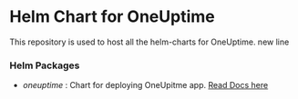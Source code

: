 # Helm Chart for OneUptime

This repository is used to host all the helm-charts for OneUptime.
new line

### Helm Packages 

- *oneuptime* : Chart for deploying OneUpitme app. [Read Docs here](oneuptime/README.md)


